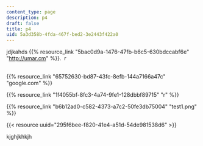 ```yaml
---
content_type: page
description: p4
draft: false
title: p4
uid: 5a3d358b-4fda-467f-bed2-3e2443f422a0
---
```

jdjkahds {{% resource_link "5bac0d9a-1476-47fb-b6c5-630bdccabf6e" "http://umar.cm" %}}.  r

   
{{% resource_link "65752630-bd87-43fc-8efb-144a7166a47c" "google.com" %}}

{{% resource_link "1f4055bf-8fc3-4a74-9fe1-128dbbf89715" "r" %}}

{{% resource_link "b6b12ad0-c582-4373-a7c2-50fe3db75004" "test1.png" %}}

{{< resource uuid="295f6bee-f820-41e4-a51d-54de981538d6" >}}

kjghjkhkjh